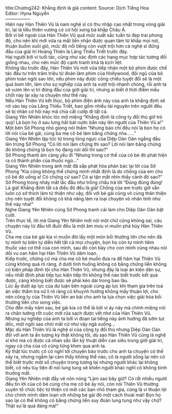 title:Chương242: Khẳng định là giả
content:
Source: Dịch Tiếng Hoa<br>Editor: Hyna Nguyễn<br>—————–<br>Hiện nay Hàn Thiên Vũ là nam nghệ sĩ có thu nhập cao nhất trong vòng giải trí, lại là tiểu thiên vương có cơ hội xưng bá khắp Châu Á.<br>Bởi vì bề ngoài của Hàn Thiên Vũ quá mức xuất sắc tuấn tú đẹp trai phong độ, cho nên khi mới vừa ra mắt liền nhận được quan tâm từ khắp mọi nơi, thuận buồm xuôi gió, mức độ nổi tiếng còn vượt trội hơn cả nghệ sĩ đứng đầu của giải trí Hoàng Thiên là Lăng Thiếu Triết trước đây.<br>Hai người bởi vì tuổi tác, cũng như xác định các hạng mục hợp tác tương đối giống nhau, cho nên mức độ cạnh tranh khá là kịch liệt.<br>Không lâu trước đây, Hàn Thiên Vũ mới vừa tiếp nhận một bộ phim được chế tác đầu tư trên trăm triệu từ đoàn làm phim của Hollywood, đội ngũ của bộ phim toàn ngôi sao lớn, nếu phim này được công chiếu tuyệt đối sẽ là một quả bom lớn, làm cho sự nghiệp của anh ta vượt trội nhanh chóng, rồi anh ta sẽ vươn lên vị trí đứng đầu của giới giải tri, nhưng ai biết ở thời điểm mấu chốt này lại xảy ra chuyện như thế này.<br>Nếu Hàn Thiên Vũ kết thúc, bộ phim điện ảnh này của anh ta khẳng định sẽ rơi vào tay của Lăng Thiếu Triết, bao gồm nhiều tài nguyên trên người đều sẽ bị nhân cơ hội này mà chia cắt cướp đi tất cả.<br>Giang Yên Nhiên khóc lóc mở miệng “Khẳng định là công ty đối thủ giở trò quỷ! Là bọn họ ở sau lưng hất bát nước bẩn này lên người của Thiên Vũ a!”<br>Một bên Sở Phong nhỏ giọng nói thầm “Nhưng báo chí đều nói là bọn họ có lời nói của bé gái, cùng ba mẹ cô bé làm bằng chứng nha……”<br>Giang Yên Nhiên lập tức từ trong lòng ngực của Diệp Oản Oản ngẩng đầu lên trừng Sở Phong “Có lời nói làm chứng thì sao? Lời nói làm bằng chứng đó không chừng là bọn họ đang nói dối thì sao?”<br>Sở Phong thanh âm càng yếu đi “Nhưng trong cơ thể của cô bé đó phát hiện ra có thành phần của thuốc ngủ…”<br>Giang Yên Nhiên trong ánh mắt đã sắp phát hỏa phản bác lại lời của Sở Phong “Kia cũng không thể chứng minh nhất định là do chồng của em cho cô bé đó uống a! Có chứng cứ sao? Có ai tận mắt nhìn thấy cảnh đó sao?”<br>Sở Phong trong nháy mắt lắc đầu như trống chầu trả lời “Đúng đúng đúng! Là giả! Khẳng định tất cả điều đó đều là giả! Chồng của em trước giờ vẫn luôn có sở thích làm từ thiện như vậy, đối với bé gái cũng vô cùng thân thiện cho nên tuyệt đối không có khả năng làm ra loại chuyện vô nhân tính như thế này nha!”<br>Nghe Giang Yên Nhiên cùng Sở Phong tranh cải làm cho Diệp Oản Oản bật cười.<br>Trên thực tế, lời mà Giang Yên Nhiên mới nói một chữ cũng không sai, câu chuyện này từ đầu tới đuôi đều là một âm mưu vì muốn phá hủy Hàn Thiên Vũ.<br>Cha mẹ của bé gái kia vì muốn đòi lấy một món bồi thường lớn cho nên đã tự mình tự biên tự diễn hết tất cả mọi chuyện, bọn họ còn tự mình tiêm thuốc vào cơ thể của con mình, sau đó còn bày cho con mình cùng nhau nói dối vu oan hãm hại Hàn Thiên Vũ dâm loạn.<br>Kiếp trước, chứng cứ mà cha mẹ cô bé muốn đưa ra để hãm hại Thiên Vũ cũng không quá rõ ràng, ở dưới tình huống không có bằng chứng liền không có biện pháp định tội cho Hàn Thiên Vũ, nhưng đây là loại án kiện dân sự, nếu nhất định phải tiếp tục kiện tiếp thì không thể nào biết trước kết quả được, càng không biết được sẽ phải kéo dài trong bao lâu.<br>Lúc ấy dưới áp lực của dư luận bên ngoài cùng áp lực khi tham gia trên toà án việc thẩm tra xử lí rõ ràng có khuynh hướng không mấy thuận lợi, cho nên công ty của Thiên Vũ liền an bài cho anh ta lựa chọn việc giải hòa bồi thường tiền cho xong việc.<br>Cho đến mấy năm sau, bé gái kia có thể là bởi vì áy náy mà chính miệng nói ra chân tướng rốt cuộc mới rửa sạch được vết nhơ của Hàn Thiên Vũ.<br>Nhưng sự nghiệp của anh ta bởi vì đoạn tai tiếng này ảnh hưởng đã sớm tụt dốc, một ngôi sao chói mắt cứ như vậy ngã xuống…<br>Mặc dù Hàn Thiên Vũ là nghệ sĩ của công ty đối thủ nhưng Diệp Oản Oản đối với anh ta ấn tượng kỳ thật không tồi, dù sao Hàn Thiên Vũ cũng là nghệ sĩ khó mà có được cả nhan sắc lẫn kỹ thuật diễn cao siêu trong giới giải trí, ngay cả cha của cô cũng từng khen qua anh ta.<br>Kỳ thật lúc trước cô có nghĩ tới chuyện báo trước cho anh ta chuyện có thể xảy ra, nhưng ngẫm lại cảm thấy không thể nào, cô là người sống lại nên có thể biết trước một số chuyện trong tương lai nhưng người khác lại không biết, cô nếu tùy tiện đi nói lung tung sẽ khiến người khác nghĩ cô không bình thường mất.<br>Giang Yên Nhiên mặt đầy vẻ nôn nóng “Làm sao bây giờ? Có rất nhiều người đều tin lời của cô bé cùng cha mẹ cô bé ấy nói, còn nói Thiên Vũ thường xuyên tổ chức tiệc từ thiện có mời các bạn nhỏ tham gia, cũng là vì thuận lợi cho chính mình dâm loạn với những bé gái đó một cách thoải mái! Bọn họ sao lại có thể không có bằng chứng liền suy đoán lung tung như vậy chứ? Thật sự là quá đáng mà!”